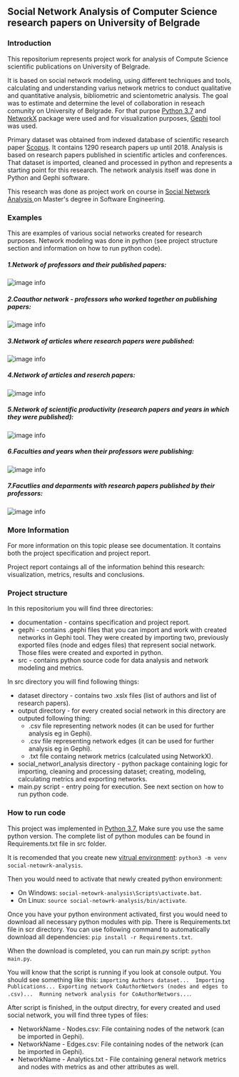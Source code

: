 ## Social Network Analysis of Computer Science research papers on University of Belgrade

### Introduction
This repositorium represents project work for analysis of Compute Science scientific publications on University of Belgrade. 

It is based on social network modeling, using different techniques and tools, calculating and understanding varius network metrics to conduct qualitative and quantitative analysis, bibliometric and scientometric analysis. The goal was to estimate and determine the level of collaboration in reseach comunity on University of Belgrade. For that purpse [Python 3.7](https://docs.python.org/3.7/ "Python 3.7") and [NetworkX](https://networkx.github.io/ "NetworkX") package were used and for visualization purposes, [Gephi](https://gephi.org/ "Gephi") tool was used.

Primary dataset was obtained from indexed database of scientific research paper [Scopus](https://www.scopus.com/home.uri "Scopus"). It contains 1290 research papers up until 2018. Analysis is based on research papers published in scientific articles and conferences. That dataset is imported, cleaned and  processed in python and represents a starting point for this research. The network analysis itself was done in Python and Gephi software. 

This research was done as project work on course in [Social Network Analysis ](https://www.etf.bg.ac.rs/en/fis/karton_predmeta/13M111ASM-2013 "Social Network Analysis ")  on Master's degree in Software Engineering.

### Examples
This are examples of various social networks created for research purposes. Network modeling was done in python (see project structure section and information on how to run python code).

##### 1.Network of professors and their published papers:

![image info](./documentation/examples/AuthorPublications.png)

##### 2.Coauthor network - professors who worked together on publishing papers:

![image info](./documentation/examples/CoAuthorNetwork.png)

##### 3.Network of articles where research papers were published:

![image info](./documentation/examples/ArticleNetwork.png)

##### 4.Network of articles and reserch papers:

![image info](./documentation/examples/ArticlePublicationNetwork.png)

##### 5.Network of scientific productivity (research papers and years in which they were published):

![image info](./documentation/examples/YearlyPublications.png)

##### 6.Faculties and years when their professors were publishing:

![image info](./documentation/examples/FacultyYearlyPublications.png)

##### 7.Facutlies and deparments with research papers published by their professors:

![image info](./documentation/examples/DepartmentNetwork.png)



### More Information
For more information on this topic please see documentation. It contains both the project specification and project report.

Project report contaings all of the information behind this research: visualization, metrics, results and conclusions.

### Project structure
In this repositorium you will find three directories:
* documentation - contains specification and project report.
* gephi - contains .gephi files that you can import and work with created networks in Gephi tool. They were created by importing two, previously exported files (node and edges files) that represent social network. Those files were created and exported in python.
* src - contains python source code for data analysis and network modeling and metrics.

In src directory you will find following things:
* dataset directory - contains two .xslx files (list of authors and list of research papers).
* output directory - for every created social network in this directory are outputed following thing:
    * .csv file representing network nodes (it can be used for further analysis eg in Gephi).
    * .csv file representing network edges (it can be used for further analysis eg in Gephi).
    * .txt file containg network metrics (calculated using NetworkX).
* social_networl_analysis directory - python package containing logic for importing, cleaning and processing dataset; creating, modeling, calculating metrics and exporting networks.
* main.py script - entry poing for execution. See next section on how to run python code.

### How to run code
This project was implemented in [Python 3.7.](https://www.python.org/downloads/release/python-370/) Make sure you use the same python version. The complete list of python  modules can be found in Requirements.txt file in src folder.

It is recomended that you create new [vitrual environment](https://docs.python.org/3.7/tutorial/venv.html):
`python3 -m venv social-netowrk-analysis`.

Then you would need to activate that newly created python environment:
* On Windows:
`social-netowrk-analysis\Scripts\activate.bat`.
* On Linux:
`source social-netowrk-analysis/bin/activate`.

Once you have your python environment activated, first you would need to download all necessary python modules with pip. There is Requirements.txt file in scr directory. You can use following command to automatically download all dependencies:
`pip install -r Requirements.txt`.

When the download is completed, you can run main.py script:
`python main.py`.

You will know that the script is running if you look at console output. You should see something like this:
`importing Authors dataset... 
Importing Publications...
Exporting network CoAuthorNetwors (nodes and edges to .csv)... 
Running network analysis for CoAuthorNetwors...`.

After script is finished, in the output directry, for every created and used social network, you will find three types of files:
* NetworkName - Nodes.csv: File containing nodes of the network (can be imported in Gephi).
* NetworkName - Edges.csv: File containing nodes of the network (can be imported in Gephi).
* NetworkName - Analytics.txt - File containing general network metrics and nodes with metrics as and other attributes as well.




